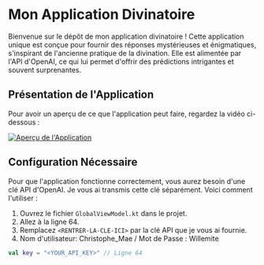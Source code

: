 # Mon Application Divinatoire

Bienvenue sur le dépôt de mon application divinatoire ! Cette application unique est conçue pour fournir des réponses mystérieuses et énigmatiques, s'inspirant de l'ancienne pratique de la divination. 
Elle est alimentée par l'API d'OpenAI, ce qui lui permet d'offrir des prédictions intrigantes et souvent surprenantes.

## Présentation de l'Application

Pour avoir un aperçu de ce que l'application peut faire, regardez la vidéo ci-dessous :

[![Aperçu de l'Application](lien_vers_une_image_miniature)](lien_vers_la_vidéo.mp4)

## Configuration Nécessaire

Pour que l'application fonctionne correctement, vous aurez besoin d'une clé API d'OpenAI. Je vous ai transmis cette clé séparément. Voici comment l'utiliser :

1. Ouvrez le fichier `GlobalViewModel.kt` dans le projet.
2. Allez à la ligne 64.
3. Remplacez `<RENTRER-LA-CLE-ICI>` par la clé API que je vous ai fournie.
4. Nom d'utilisateur:  Christophe_Mae  / Mot de Passe :  Willemite

```kotlin
val key = "<YOUR_API_KEY>" // Ligne 64
